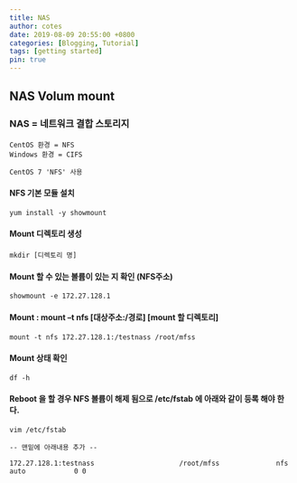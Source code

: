```yaml
---
title: NAS
author: cotes
date: 2019-08-09 20:55:00 +0800
categories: [Blogging, Tutorial]
tags: [getting started]
pin: true
---
```



## NAS Volum mount

### NAS = 네트워크 결합 스토리지
```
CentOS 환경 = NFS
Windows 환경 = CIFS
```
```
CentOS 7 'NFS' 사용
```

#### NFS 기본 모듈 설치
```
yum install -y showmount
```

#### Mount 디렉토리 생성
```
mkdir [디렉토리 명]
```

#### Mount 할 수 있는 볼륨이 있는 지 확인 (NFS주소)
```
showmount -e 172.27.128.1
```

#### Mount : mount –t nfs [대상주소:/경로] [mount 할 디렉토리]
```
mount -t nfs 172.27.128.1:/testnass /root/mfss
```

#### Mount 상태 확인
```
df -h
```

#### Reboot 을 할 경우 NFS 볼륨이 해제 됨으로 /etc/fstab 에 아래와 같이 등록 해야 한다.
```
vim /etc/fstab

-- 맨밑에 아래내용 추가 --

172.27.128.1:testnass                     /root/mfss              nfs     auto            0 0
```